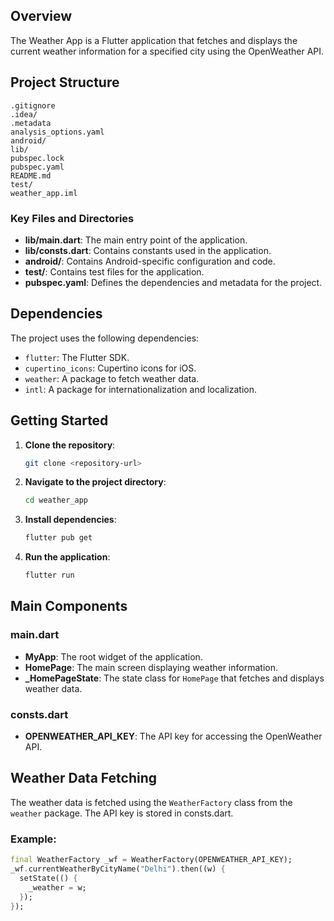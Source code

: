 ## Overview
The Weather App is a Flutter application that fetches and displays the current weather information for a specified city using the OpenWeather API.

## Project Structure
```
.gitignore
.idea/
.metadata
analysis_options.yaml
android/
lib/
pubspec.lock
pubspec.yaml
README.md
test/
weather_app.iml
```

### Key Files and Directories
- **lib/main.dart**: The main entry point of the application.
- **lib/consts.dart**: Contains constants used in the application.
- **android/**: Contains Android-specific configuration and code.
- **test/**: Contains test files for the application.
- **pubspec.yaml**: Defines the dependencies and metadata for the project.

## Dependencies
The project uses the following dependencies:
- `flutter`: The Flutter SDK.
- `cupertino_icons`: Cupertino icons for iOS.
- `weather`: A package to fetch weather data.
- `intl`: A package for internationalization and localization.

## Getting Started
1. **Clone the repository**:
   ```sh
   git clone <repository-url>
   ```
2. **Navigate to the project directory**:
   ```sh
   cd weather_app
   ```
3. **Install dependencies**:
   ```sh
   flutter pub get
   ```
4. **Run the application**:
   ```sh
   flutter run
   ```

## Main Components
### main.dart
- **MyApp**: The root widget of the application.
- **HomePage**: The main screen displaying weather information.
- **_HomePageState**: The state class for `HomePage` that fetches and displays weather data.

### consts.dart
- **OPENWEATHER_API_KEY**: The API key for accessing the OpenWeather API.

## Weather Data Fetching
The weather data is fetched using the `WeatherFactory` class from the `weather` package. The API key is stored in consts.dart.

### Example:
```dart
final WeatherFactory _wf = WeatherFactory(OPENWEATHER_API_KEY);
_wf.currentWeatherByCityName("Delhi").then((w) {
  setState(() {
    _weather = w;
  });
});
```

